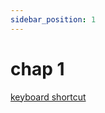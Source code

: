 ```yaml
---
sidebar_position: 1
---
```


# chap 1

[keyboard shortcut ](https://github.com/shubhamAW/gcoejexamprep/files/10013132/keyboard-shortcuts-windows.pdf)

